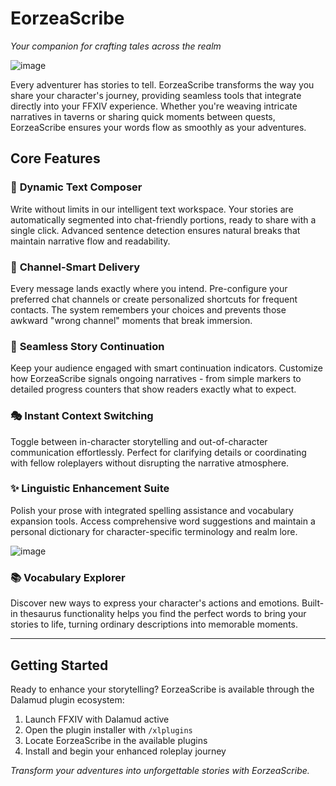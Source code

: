 # EorzeaScribe

*Your companion for crafting tales across the realm*

![image](https://user-images.githubusercontent.com/67084868/204173026-9fe65da9-8b6b-4bbe-a10f-0ada7ee7804d.png)

Every adventurer has stories to tell. EorzeaScribe transforms the way you share your character's journey, providing seamless tools that integrate directly into your FFXIV experience. Whether you're weaving intricate narratives in taverns or sharing quick moments between quests, EorzeaScribe ensures your words flow as smoothly as your adventures.

## Core Features

### 📝 **Dynamic Text Composer**
Write without limits in our intelligent text workspace. Your stories are automatically segmented into chat-friendly portions, ready to share with a single click. Advanced sentence detection ensures natural breaks that maintain narrative flow and readability.

### 💬 **Channel-Smart Delivery**
Every message lands exactly where you intend. Pre-configure your preferred chat channels or create personalized shortcuts for frequent contacts. The system remembers your choices and prevents those awkward "wrong channel" moments that break immersion.

### 🔗 **Seamless Story Continuation**
Keep your audience engaged with smart continuation indicators. Customize how EorzeaScribe signals ongoing narratives - from simple markers to detailed progress counters that show readers exactly what to expect.

### 🎭 **Instant Context Switching**
Toggle between in-character storytelling and out-of-character communication effortlessly. Perfect for clarifying details or coordinating with fellow roleplayers without disrupting the narrative atmosphere.

### ✨ **Linguistic Enhancement Suite**
Polish your prose with integrated spelling assistance and vocabulary expansion tools. Access comprehensive word suggestions and maintain a personal dictionary for character-specific terminology and realm lore.

![image](https://user-images.githubusercontent.com/67084868/204174052-785e322b-50ea-4fac-957e-fdf6e5d8cc0d.png)

### 📚 **Vocabulary Explorer**
Discover new ways to express your character's actions and emotions. Built-in thesaurus functionality helps you find the perfect words to bring your stories to life, turning ordinary descriptions into memorable moments.

---

## Getting Started

Ready to enhance your storytelling? EorzeaScribe is available through the Dalamud plugin ecosystem:

1. Launch FFXIV with Dalamud active
2. Open the plugin installer with `/xlplugins`
3. Locate EorzeaScribe in the available plugins
4. Install and begin your enhanced roleplay journey

*Transform your adventures into unforgettable stories with EorzeaScribe.*